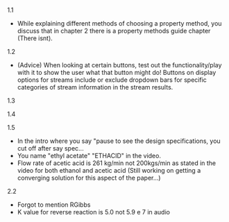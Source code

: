 1.1

- While explaining different methods of choosing a property method, you discuss that in chapter 2 there is a property methods guide chapter (There isnt).

1.2
- (Advice) When looking at certain buttons, test out the functionality/play with it to show the user what that button might do! Buttons on display options for streams include or exclude dropdown bars for specific categories of stream information in the stream results.

1.3

1.4


1.5

- In the intro where you say "pause to see the design specifications, you cut off after say spec...
- You name "ethyl acetate" "ETHACID" in the video.
- Flow rate of acetic acid is 261 kg/min not 200kgs/min as stated in the video for both ethanol and acetic acid (Still working on getting a converging solution for this aspect of the paper...)

2.2 
- Forgot to mention RGibbs
- K value for reverse reaction is 5.0 not 5.9 e 7 in audio